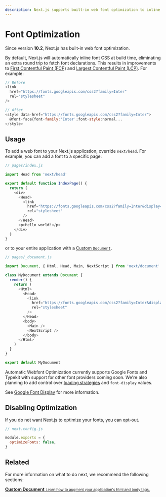 ```yaml
---
description: Next.js supports built-in web font optimization to inline font CSS. Learn more here.
---
```


# Font Optimization

Since version **10.2**, Next.js has built-in web font optimization.

By default, Next.js will automatically inline font CSS at build time, eliminating an extra round trip to fetch font declarations. This results in improvements to [First Contentful Paint (FCP)](https://web.dev/fcp/) and [Largest Contentful Paint (LCP)](https://vercel.com/blog/core-web-vitals#largest-contentful-paint). For example:

```js
// Before
<link
  href="https://fonts.googleapis.com/css2?family=Inter"
  rel="stylesheet"
/>

// After
<style data-href="https://fonts.googleapis.com/css2?family=Inter">
  @font-face{font-family:'Inter';font-style:normal...
</style>
```

## Usage

To add a web font to your Next.js application, override `next/head`. For example, you can add a font to a specific page:

```js
// pages/index.js

import Head from 'next/head'

export default function IndexPage() {
  return (
    <div>
      <Head>
        <link
          href="https://fonts.googleapis.com/css2?family=Inter&display=optional"
          rel="stylesheet"
        />
      </Head>
      <p>Hello world!</p>
    </div>
  )
}
```

or to your entire application with a [Custom `Document`](/docs/advanced-features/custom-document.md).

```js
// pages/_document.js

import Document, { Html, Head, Main, NextScript } from 'next/document'

class MyDocument extends Document {
  render() {
    return (
      <Html>
        <Head>
          <link
            href="https://fonts.googleapis.com/css2?family=Inter&display=optional"
            rel="stylesheet"
          />
        </Head>
        <body>
          <Main />
          <NextScript />
        </body>
      </Html>
    )
  }
}

export default MyDocument
```

Automatic Webfont Optimization currently supports Google Fonts and Typekit with support for other font providers coming soon. We're also planning to add control over [loading strategies](https://github.com/vercel/next.js/issues/21555) and `font-display` values.

See [Google Font Display](https://nextjs.org/docs/messages/google-font-display) for more information.

## Disabling Optimization

If you do not want Next.js to optimize your fonts, you can opt-out.

```js
// next.config.js

module.exports = {
  optimizeFonts: false,
}
```

## Related

For more information on what to do next, we recommend the following sections:

<div class="card">
  <a href="/docs/advanced-features/custom-document.md">
    <b>Custom Document</b>
    <small>Learn how to augment your application's html and body tags.</small>
  </a>
</div>
